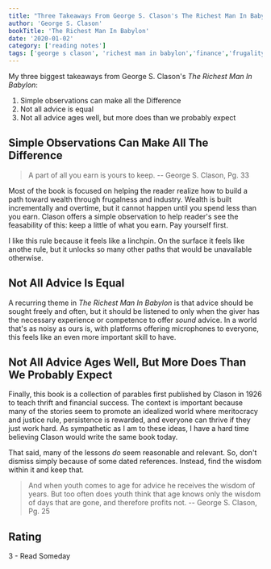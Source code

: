```yaml
---
title: "Three Takeaways From George S. Clason's The Richest Man In Babylon"
author: 'George S. Clason'
bookTitle: 'The Richest Man In Babylon'
date: '2020-01-02'
category: ['reading notes']
tags: ['george s clason', 'richest man in babylon','finance','frugality', 'thrift']
---
```


My three biggest takeaways from George S. Clason's _The Richest Man In Babylon_:
1. Simple observations can make all the Difference
2. Not all advice is equal
3. Not all advice ages well, but more does than we probably expect

## Simple Observations Can Make All The Difference

> A part of all you earn is yours to keep.
> -- George S. Clason, Pg. 33

Most of the book is focused on helping the reader realize how to build a path toward wealth through frugalness and industry. Wealth is built incrementally and overtime, but it cannot happen until you spend less than you earn. Clason offers a simple observation to help reader's see the feasability of this: keep a little of what you earn. Pay yourself first.

I like this rule because it feels like a linchpin. On the surface it feels like anothe rule, but it unlocks so many other paths that would be unavailable otherwise.

## Not All Advice Is Equal

A recurring theme in _The Richest Man In Babylon_ is that advice should be sought freely and often, but it should be listened to only when the giver has the necessary experience or competence to offer _sound_ advice. In a world that's as noisy as ours is, with platforms offering microphones to everyone, this feels like an even more important skill to have.

## Not All Advice Ages Well, But More Does Than We Probably Expect

Finally, this book is a collection of parables first published by Clason in 1926 to teach thrift and financial success. The context is important because many of the stories seem to promote an idealized world where meritocracy and justice rule, persistence is rewarded, and everyone can thrive if they just work hard. As sympathetic as I am to these ideas, I have a hard time believing Clason would write the same book today.

That said, many of the lessons _do_ seem reasonable and relevant. So, don't dismiss simply because of some dated references. Instead, find the wisdom within it and keep that.

> And when youth comes to age for advice he receives the wisdom of years. But too often does youth think that age knows only the wisdom of days that are gone, and therefore profits not.
> -- George S. Clason, Pg. 25

## Rating
3 - Read Someday